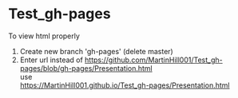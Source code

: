 # Test_gh-pages
To view html properly
1. Create new branch 'gh-pages' (delete master)
2. Enter url instead of
https://github.com/MartinHill001/Test_gh-pages/blob/gh-pages/Presentation.html   
use  
https://MartinHill001.github.io/Test_gh-pages/Presentation.html   
